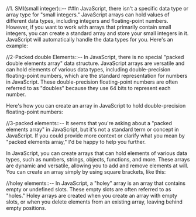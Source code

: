 //1. SMI(small integer)::--
##In JavaScript, there isn't a specific data type or array type for "small integers." JavaScript arrays can hold values of different data types, including integers and floating-point numbers. However, if you want to work with arrays that primarily contain small integers, you can create a standard array and store your small integers in it. JavaScript will automatically handle the data types for you. Here's an example:

//2-Packed double Elements::--
In JavaScript, there is no special "packed double elements array" data structure. JavaScript arrays are versatile and can hold elements of various data types, including double-precision floating-point numbers, which are the standard representation for numbers in JavaScript. These double-precision floating-point numbers are often referred to as "doubles" because they use 64 bits to represent each number.

Here's how you can create an array in JavaScript to hold double-precision floating-point numbers:

//3-packed elements::--
It seems that you're asking about a "packed elements array" in JavaScript, but it's not a standard term or concept in JavaScript. If you could provide more context or clarify what you mean by "packed elements array," I'd be happy to help you further.

In JavaScript, you can create arrays that can hold elements of various data types, such as numbers, strings, objects, functions, and more. These arrays are dynamic and versatile, allowing you to add and remove elements at will. You can create an array simply by using square brackets, like this:

//holey elements::--
In JavaScript, a "holey" array is an array that contains empty or undefined slots. These empty slots are often referred to as "holes." Holey arrays are created when you create an array with empty slots, or when you delete elements from an existing array, leaving behind empty positions.